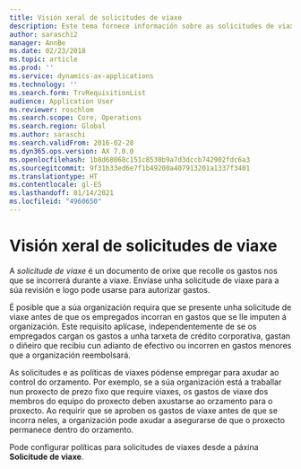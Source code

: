 ```yaml
---
title: Visión xeral de solicitudes de viaxe
description: Este tema fornece información sobre as solicitudes de viaxes. Unha solicitude de viaxe documenta os gastos de viaxe previstos.
author: saraschi2
manager: AnnBe
ms.date: 02/23/2018
ms.topic: article
ms.prod: ''
ms.service: dynamics-ax-applications
ms.technology: ''
ms.search.form: TrvRequisitionList
audience: Application User
ms.reviewer: roschlom
ms.search.scope: Core, Operations
ms.search.region: Global
ms.author: saraschi
ms.search.validFrom: 2016-02-28
ms.dyn365.ops.version: AX 7.0.0
ms.openlocfilehash: 1b8d68068c151c8530b9a7d3dccb742902fdc6a3
ms.sourcegitcommit: 9f31b33ed6e7f1b49200a407913201a1337f3401
ms.translationtype: HT
ms.contentlocale: gl-ES
ms.lasthandoff: 01/14/2021
ms.locfileid: "4960650"
---
```

# <a name="travel-requisitions-overview"></a>Visión xeral de solicitudes de viaxe

A *solicitude de viaxe* é un documento de orixe que recolle os gastos nos que se incorrerá durante a viaxe. Envíase unha solicitude de viaxe para a súa revisión e logo pode usarse para autorizar gastos.

É posible que a súa organización requira que se presente unha solicitude de viaxe antes de que os empregados incorran en gastos que se lle imputen á organización. Este requisito aplícase, independentemente de se os empregados cargan os gastos a unha tarxeta de crédito corporativa, gastan o diñeiro que recibiu cun adianto de efectivo ou incorren en gastos menores que a organización reembolsará.

As solicitudes e as políticas de viaxes pódense empregar para axudar ao control do orzamento. Por exemplo, se a súa organización está a traballar nun proxecto de prezo fixo que require viaxes, os gastos de viaxe dos membros do equipo do proxecto deben axustarse ao orzamento para o proxecto. Ao requirir que se aproben os gastos de viaxe antes de que se incorra neles, a organización pode axudar a asegurarse de que o proxecto permanece dentro do orzamento.

Pode configurar políticas para solicitudes de viaxes desde a páxina **Solicitude de viaxe**.
